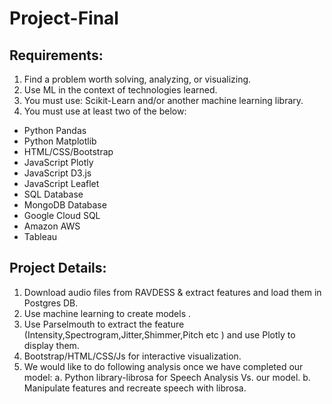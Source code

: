 # Project-Final

## Requirements:
1. Find a problem worth solving, analyzing, or visualizing.
2. Use ML in the context of technologies learned.
3. You must use: Scikit-Learn and/or another machine learning library.
4. You must use at least two of the below:
  * Python Pandas
  * Python Matplotlib
  * HTML/CSS/Bootstrap
  * JavaScript Plotly
  * JavaScript D3.js
  * JavaScript Leaflet
  * SQL Database
  * MongoDB Database
  * Google Cloud SQL
  * Amazon AWS
  * Tableau
  
  ## Project Details:
1. Download audio files from RAVDESS & extract features and load them in Postgres DB.
2. Use machine learning to create models .
3. Use Parselmouth to extract the feature (Intensity,Spectrogram,Jitter,Shimmer,Pitch etc )
and use Plotly to display them.
4. Bootstrap/HTML/CSS/Js for interactive visualization.
5. We would like to do following analysis once we have completed our model:
a. Python library-librosa for Speech Analysis Vs. our model.
b. Manipulate features and recreate speech with librosa.
